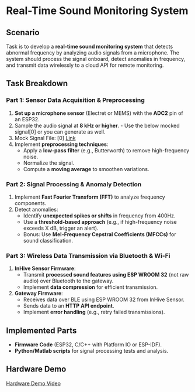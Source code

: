 # Real-Time Sound Monitoring System

## Scenario
 Task is to develop a **real-time sound monitoring system** that detects abnormal frequency by analyzing audio signals from a microphone. The system should process the signal onboard, detect anomalies in frequency, and transmit data wirelessly to a cloud API for remote monitoring.

## Task Breakdown

### Part 1: Sensor Data Acquisition & Preprocessing
1. **Set up a microphone sensor** (Electret or MEMS) with the **ADC2** pin of an ESP32.
2. Sample the audio signal at **8 kHz or higher**. - Use the below mocked signal[0] or you can generate as well.
4. Mock Signal File: [0] [Link](https://github.com/Satrudhan/Audio_signal_processing/blob/main/InHive_Sensor/scripts/mock_signal.npy)
5. Implement **preprocessing techniques**:
   - Apply a **low-pass filter** (e.g., Butterworth) to remove high-frequency noise.
   - Normalize the signal.
   - Compute a **moving average** to smoothen variations.

### Part 2: Signal Processing & Anomaly Detection
1. Implement **Fast Fourier Transform (FFT)** to analyze frequency components.
2. Detect anomalies:
   - Identify **unexpected spikes or shifts** in frequency from 400Hz.
   - Use a **threshold-based approach** (e.g., if high-frequency noise exceeds X dB, trigger an alert).
   - Bonus: Use **Mel-Frequency Cepstral Coefficients (MFCCs)** for sound classification.

### Part 3: Wireless Data Transmission via Bluetooth & Wi-Fi
1. **InHive Sensor Firmware**:
   - Transmit **processed sound features using ESP WROOM 32** (not raw audio) over Bluetooth to the gateway.
   - Implement **data compression** for efficient transmission.
2. **Gateway Firmware**:
   - Receives data over BLE using ESP WROOM 32 from InHive Sensor.
   - Sends data to an **HTTP API endpoint**.
   - Implement **error handling** (e.g., retry failed transmissions).

## Implemented Parts
- **Firmware Code** (ESP32, C/C++ with Platform IO or ESP-IDF).
- **Python/Matlab scripts** for signal processing tests and analysis.

## Hardware Demo
[Hardware Demo Video](https://drive.google.com/file/d/1WkpvI5xJFhGXISHnsoeXTCJkSDkqH9Lf/view?usp=sharing)
